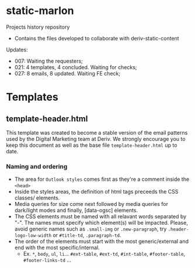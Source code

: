 # static-marlon

Projects history repository
  - Contains the files developed to collaborate with deriv-static-content

Updates:
  - 007: Waiting the requesters;
  - 021: 4 templates, 4 concluded. Waiting for checks;
  - 027: 8 emails, 8 updated. Waiting FE check;
  
# Templates
## template-header.html
This template was created to become a stable version of the email patterns used by the Digital Marketing team at Deriv. We strongly encourage you to keep this document as well as the base file `template-header.html` up to date.
### Naming and ordering
 - The area for `Outlook styles`  comes first as they're a comment inside the `<head>`
 - Inside the styles areas, the definition of html tags preceeds the CSS classes/ elements.
 - Media queries for size come next followed by media queries for dark/light modes and finally, [data-ogsc] elements.
 - The CSS elements must be named with all relavant words separated by "-". The names must specify which element(s) will be impacted. Please, avoid generic names such as `.small-img` or `.new-paragraph`, try `.header-logo-low-width` or `#title-td`, `.paragraph-td`.
  - The order of the elements must start with the most generic/external and end with the most specific/internal.
    - Ex. `*`, `body`, `ul`, `li`... `#ext-table`, `#ext-td`, `#int-table`, `#footer-table`, `#footer-links-td` ...
